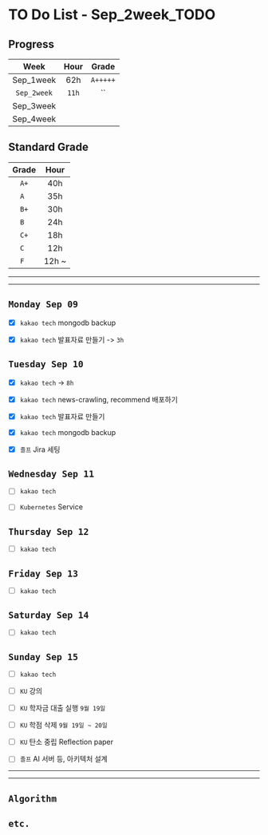 # TO Do List - Sep_2week_TODO

## Progress
| Week | Hour | Grade |
|:---:|:---:|:---:|
|Sep_1week|62h|`A+++++`|
|`Sep_2week`|`11h`|``|
|Sep_3week|||
|Sep_4week|||

## Standard Grade
| Grade | Hour |
|:---:|:---:|
|`A+`|40h|
|`A `|35h|
|`B+`|30h|
|`B `|24h|
|`C+`|18h|
|`C `|12h|
|`F `|12h ~|


---
---

## `Monday Sep 09`
- [x] `kakao tech` mongodb backup
- [x] `kakao tech` 발표자료 만들기 -> `3h`


## `Tuesday Sep 10`
- [x] `kakao tech` -> `8h`
- [x] `kakao tech` news-crawling, recommend 배포하기
- [x] `kakao tech` 발표자료 만들기
- [x] `kakao tech` mongodb backup
- [x] `졸프` Jira 세팅


## `Wednesday Sep 11` 
- [ ] `kakao tech`
- [ ] `Kubernetes` Service


## `Thursday Sep 12`
- [ ] `kakao tech`


## `Friday Sep 13` 
- [ ] `kakao tech`


## `Saturday Sep 14` 
- [ ] `kakao tech`


## `Sunday Sep 15` 
- [ ] `kakao tech`
- [ ] `KU` 강의
- [ ] `KU` 학자금 대출 실행 `9월 19일`
- [ ] `KU` 학점 삭제 `9월 19일 ~ 20일`
- [ ] `KU` 탄소 중립 Reflection paper
- [ ] `졸프` AI 서버 등, 아키텍처 설계



---
---
## `Algorithm`


## `etc.`



<!-- ### 알고리즘 유형
1. 정렬
2. 그래프 탐색 BFS, DFS
3. DP
4. 자료구조 -> 우선순위 큐 마스터
5. 문자열 알고리즘 ?? 아니면 투 포인터 정도

> 요구사항 정리하기, 테스트케이스 짜보기(소수 테스트케이스가 유리, 11되면 거의 다 됨) -->



<!-- ## `Spring` -> `h m` -->


<br><br>

<!-- > `개인공부` : `6h 30m` -> `25h 36m` -> `22h 19m` -> -->

<br><br>

<!-- 
## `Java`
## `OPIc`
## `토익` 
-->





